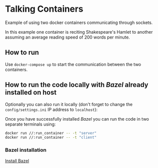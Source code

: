 # **Talking Containers**

Example of using two docker containers communicating through sockets.

In this example one container is reciting Shakespeare's Hamlet to another assuming an average reading speed of 200 words per minute.

## **How to run**

Use `docker-compose up` to start the communication between the two containers.


## **How to run the code locally with *Bazel* already installed on host**

Optionally you can also run it locally (don't forget to change the `config/settings.ini` IP address to `localhost`):

Once you have successfully installed *Bazel* you can run the code in two separate terminals using:

```bash
docker run //:run_container -- -t "server"
docker run //:run_container -- -t "client"
```

### Bazel installation

[Install Bazel](https://docs.bazel.build/versions/master/install.html)
